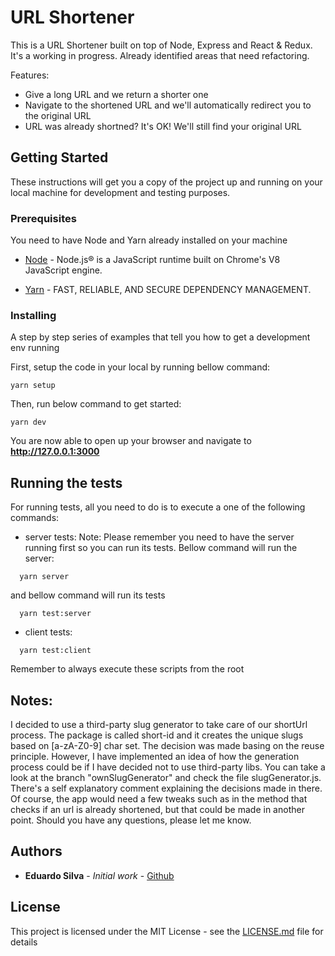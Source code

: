 # URL Shortener

This is a URL Shortener built on top of Node, Express and React & Redux. It's a working in progress. Already identified areas that need refactoring.

Features:
  - Give a long URL and we return a shorter one
  - Navigate to the shortened URL and we'll automatically redirect you to the original URL
  - URL was already shortned? It's OK! We'll still find your original URL

## Getting Started

These instructions will get you a copy of the project up and running on your local machine for development and testing purposes.

### Prerequisites

You need to have Node and Yarn already installed on your machine

* [Node](https://nodejs.org/en/download/) - Node.js® is a JavaScript runtime built on Chrome's V8 JavaScript engine.

* [Yarn](https://yarnpkg.com/en/) - FAST, RELIABLE, AND SECURE DEPENDENCY MANAGEMENT.

### Installing

A step by step series of examples that tell you how to get a development env running

First, setup the code in your local by running bellow command:

```
yarn setup
```

Then, run below command to get started:

```
yarn dev
```

You are now able to open up your browser and navigate to **http://127.0.0.1:3000**

## Running the tests

For running tests, all you need to do is to execute a one of the following commands:

  - server tests:
  Note: Please remember you need to have the server running first so you can run its tests. Bellow command will run the server:
  
  ```
    yarn server
  ```

  and bellow command will run its tests

  ```
    yarn test:server
  ```


  - client tests:
  ```
    yarn test:client
  ```

Remember to always execute these scripts from the root

## Notes:

I decided to use a third-party slug generator to take care of our shortUrl process. The package is called short-id and it creates the unique slugs based on [a-zA-Z0-9] char set. The decision was made basing on the reuse principle. However, I have implemented an idea of how the generation process could be if I have decided not to use third-party libs. You can take a look at the branch "ownSlugGenerator" and check the file slugGenerator.js. There's a self explanatory comment explaining the decisions made in there. Of course, the app would need a few tweaks such as in the method that checks if an url is already shortened, but that could be made in another point. Should you have any questions, please let me know.


## Authors

* **Eduardo Silva** - *Initial work* - [Github](https://github.com/eduardo305)

## License

This project is licensed under the MIT License - see the [LICENSE.md](LICENSE.md) file for details

